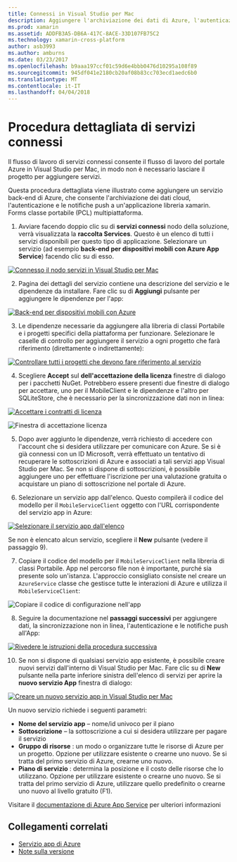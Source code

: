 ```yaml
---
title: Connessi in Visual Studio per Mac
description: Aggiungere l'archiviazione dei dati di Azure, l'autenticazione e le notifiche push App per dispositivi mobili da Visual Studio per Mac
ms.prod: xamarin
ms.assetid: ADDFB3A5-DB6A-417C-8ACE-33D107FB75C2
ms.technology: xamarin-cross-platform
author: asb3993
ms.author: amburns
ms.date: 03/23/2017
ms.openlocfilehash: b9aaa197ccf01c59d6e4bbb0476d10295a108f89
ms.sourcegitcommit: 945df041e2180cb20af08b83cc703ecd1aedc6b0
ms.translationtype: MT
ms.contentlocale: it-IT
ms.lasthandoff: 04/04/2018
---
```

# <a name="connected-services-walkthrough"></a>Procedura dettagliata di servizi connessi

Il flusso di lavoro di servizi connessi consente il flusso di lavoro del portale Azure in Visual Studio per Mac, in modo non è necessario lasciare il progetto per aggiungere servizi.

Questa procedura dettagliata viene illustrato come aggiungere un servizio back-end di Azure, che consente l'archiviazione dei dati cloud, l'autenticazione e le notifiche push a un'applicazione libreria xamarin. Forms classe portabile (PCL) multipiattaforma.


1.  Avviare facendo doppio clic su di **servizi connessi** nodo della soluzione, verrà visualizzata la **raccolta Services**.
  Questo è un elenco di tutti i servizi disponibili per questo tipo di applicazione. Selezionare un servizio (ad esempio **back-end per dispositivi mobili con Azure App Service**) facendo clic su di esso.

  [![](connected-services-images/image001-sml.png "Connesso il nodo servizi in Visual Studio per Mac")](connected-services-images/image001.png#lightbox)

2. Pagina dei dettagli del servizio contiene una descrizione del servizio e le dipendenze da installare.
  Fare clic su di **Aggiungi** pulsante per aggiungere le dipendenze per l'app:

  [![](connected-services-images/image002-sml.png "Back-end per dispositivi mobili con Azure")](connected-services-images/image002.png#lightbox)

3. Le dipendenze necessarie da aggiungere alla libreria di classi Portabile e i progetti specifici della piattaforma per funzionare.
  Selezionare le caselle di controllo per aggiungere il servizio a ogni progetto che farà riferimento (direttamente o indirettamente):

  [![](connected-services-images/image003-sml.png "Controllare tutti i progetti che devono fare riferimento al servizio")](connected-services-images/image003.png#lightbox)

4. Scegliere **Accept** sul **dell'accettazione della licenza** finestre di dialogo per i pacchetti NuGet.
  Potrebbero essere presenti due finestre di dialogo per accettare, uno per il MobileClient e le dipendenze e l'altro per SQLiteStore, che è necessario per la sincronizzazione dati non in linea:

  [![](connected-services-images/image004-sml.png "Accettare i contratti di licenza")](connected-services-images/image004.png#lightbox)

  ![](connected-services-images/image005.png "Finestra di accettazione licenza")

5. Dopo aver aggiunto le dipendenze, verrà richiesto di accedere con l'account che si desidera utilizzare per comunicare con Azure.
  Se si è già connessi con un ID Microsoft, verrà effettuato un tentativo di recuperare le sottoscrizioni di Azure e associati a tali servizi app Visual Studio per Mac. Se non si dispone di sottoscrizioni, è possibile aggiungere uno per effettuare l'iscrizione per una valutazione gratuita o acquistare un piano di sottoscrizione nel portale di Azure.

6. Selezionare un servizio app dall'elenco. Questo compilerà il codice del modello per il `MobileServiceClient` oggetto con l'URL corrispondente del servizio app in Azure:

  [![](connected-services-images/image006-sml.png "Selezionare il servizio app dall'elenco")](connected-services-images/image006.png#lightbox)

  Se non è elencato alcun servizio, scegliere il **New** pulsante (vedere il passaggio 9).

7. Copiare il codice del modello per il `MobileServiceClient` nella libreria di classi Portabile. App nel percorso file non è importante, purché sia presente solo un'istanza.
  L'approccio consigliato consiste nel creare un `AzureService` classe che gestisce tutte le interazioni di Azure e utilizza il `MobileServiceClient`:

  ![](connected-services-images/image007.png "Copiare il codice di configurazione nell'app")

8. Seguire la documentazione nel **passaggi successivi** per aggiungere dati, la sincronizzazione non in linea, l'autenticazione e le notifiche push all'App:

  [![](connected-services-images/image008-sml.png "Rivedere le istruzioni della procedura successiva")](connected-services-images/image008.png#lightbox)

10. Se non si dispone di qualsiasi servizio app esistente, è possibile creare nuovi servizi dall'interno di Visual Studio per Mac.
  Fare clic su di **New** pulsante nella parte inferiore sinistra dell'elenco di servizi per aprire la **nuovo servizio App** finestra di dialogo:

  [![](connected-services-images/image009-sml.png "Creare un nuovo servizio app in Visual Studio per Mac")](connected-services-images/image009.png#lightbox)

Un nuovo servizio richiede i seguenti parametri:

-   **Nome del servizio app** – nome/id univoco per il piano
-   **Sottoscrizione** – la sottoscrizione a cui si desidera utilizzare per pagare il servizio
-   **Gruppo di risorse** : un modo o organizzare tutte le risorse di Azure per un progetto. Opzione per utilizzare esistente o crearne uno nuovo. Se si tratta del primo servizio di Azure, crearne uno nuovo.
-   **Piano di servizio** : determina la posizione e il costo delle risorse che lo utilizzano. Opzione per utilizzare esistente o crearne uno nuovo. Se si tratta del primo servizio di Azure, utilizzare quello predefinito o crearne uno nuovo al livello gratuito (F1).

Visitare il [documentazione di Azure App Service](https://docs.microsoft.com/azure/app-service/) per ulteriori informazioni


## <a name="related-links"></a>Collegamenti correlati

- [Servizio app di Azure](https://docs.microsoft.com/en-us/azure/app-service/)
- [Note sulla versione](https://developer.xamarin.com/releases/studio/xamarin.studio_6.2/xamarin.studio_6.2/#Connected_Services)
